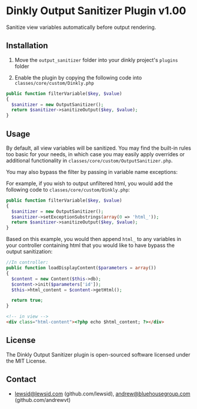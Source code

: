 Dinkly Output Sanitizer Plugin v1.00
====================================

Sanitize view variables automatically before output rendering.


Installation
------------

  1. Move the `output_sanitizer` folder into your dinkly project's `plugins` folder

  2. Enable the plugin by copying the following code into `classes/core/custom/Dinkly.php`

  ```php
  public function filterVariable($key, $value)
  {
    $sanitizer = new OutputSanitizer();
    return $sanitizer->sanitizeOutput($key, $value);
  }
  ```

Usage
-----

By default, all view variables will be sanitized. You may find the built-in rules too basic for your needs, in which case you may easily apply overrides or additional functionality in `classes/core/custom/OutputSanitizer.php`.

You may also bypass the filter by passing in variable name exceptions:

For example, if you wish to output unfiltered html, you would add the following code to `classes/core/custom/Dinkly.php`:

  ```php
  public function filterVariable($key, $value)
  {
    $sanitizer = new OutputSanitizer();
    $sanitizer->setExceptionSubstrings(array(0 => 'html_'));
    return $sanitizer->sanitizeOutput($key, $value);
  }
  ```

Based on this example, you would then append `html_` to any variables in your controller containing html that you would like to have bypass the output sanitization:

  ```php
  //In controller:
  public function loadDisplayContent($parameters = array())
  {
    $content = new Content($this->db);
    $content->init($parameters['id']);
    $this->html_content = $content->getHtml();

    return true;
  }
  ```

  ```html
  <!-- in view -->
  <div class="html-content"><?php echo $html_content; ?></div>
  ```

License
-------

The Dinkly Output Sanitizer plugin is open-sourced software licensed under the MIT License.


Contact
-------

  - lewsid@lewsid.com (github.com/lewsid), andrew@bluehousegroup.com (github.com/andrewvt)
